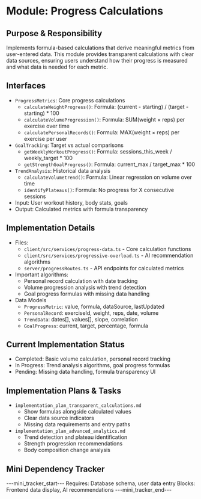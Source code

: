# Module: Progress Calculations

## Purpose & Responsibility
Implements formula-based calculations that derive meaningful metrics from user-entered data. This module provides transparent calculations with clear data sources, ensuring users understand how their progress is measured and what data is needed for each metric.

## Interfaces
* `ProgressMetrics`: Core progress calculations
  * `calculateWeightProgress()`: Formula: (current - starting) / (target - starting) * 100
  * `calculateVolumeProgression()`: Formula: SUM(weight × reps) per exercise over time
  * `calculatePersonalRecords()`: Formula: MAX(weight × reps) per exercise per user
* `GoalTracking`: Target vs actual comparisons
  * `getWeeklyWorkoutProgress()`: Formula: sessions_this_week / weekly_target * 100
  * `getStrengthGoalProgress()`: Formula: current_max / target_max * 100
* `TrendAnalysis`: Historical data analysis
  * `calculateVolumetrend()`: Formula: Linear regression on volume over time
  * `identifyPlateaus()`: Formula: No progress for X consecutive sessions
* Input: User workout history, body stats, goals
* Output: Calculated metrics with formula transparency

## Implementation Details
* Files: 
  * `client/src/services/progress-data.ts` - Core calculation functions
  * `client/src/services/progressive-overload.ts` - AI recommendation algorithms
  * `server/progressRoutes.ts` - API endpoints for calculated metrics
* Important algorithms: 
  * Personal record calculation with date tracking
  * Volume progression analysis with trend detection
  * Goal progress formulas with missing data handling
* Data Models
  * `ProgressMetric`: value, formula, dataSource, lastUpdated
  * `PersonalRecord`: exerciseId, weight, reps, date, volume
  * `TrendData`: dates[], values[], slope, correlation
  * `GoalProgress`: current, target, percentage, formula

## Current Implementation Status
* Completed: Basic volume calculation, personal record tracking
* In Progress: Trend analysis algorithms, goal progress formulas
* Pending: Missing data handling, formula transparency UI

## Implementation Plans & Tasks
* `implementation_plan_transparent_calculations.md`
  * Show formulas alongside calculated values
  * Clear data source indicators
  * Missing data requirements and entry paths
* `implementation_plan_advanced_analytics.md`
  * Trend detection and plateau identification
  * Strength progression recommendations
  * Body composition change analysis

## Mini Dependency Tracker
---mini_tracker_start---
Requires: Database schema, user data entry
Blocks: Frontend data display, AI recommendations
---mini_tracker_end---